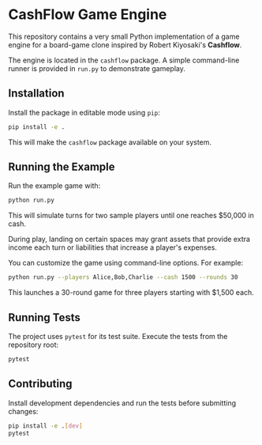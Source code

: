 # CashFlow Game Engine

This repository contains a very small Python implementation of a game engine
for a board-game clone inspired by Robert Kiyosaki's **Cashflow**.

The engine is located in the `cashflow` package. A simple command-line runner
is provided in `run.py` to demonstrate gameplay.

## Installation

Install the package in editable mode using `pip`:

```bash
pip install -e .
```

This will make the `cashflow` package available on your system.

## Running the Example

Run the example game with:

```bash
python run.py
```

This will simulate turns for two sample players until one reaches
$50,000 in cash.

During play, landing on certain spaces may grant assets that provide extra
income each turn or liabilities that increase a player's expenses.

You can customize the game using command-line options. For example:

```bash
python run.py --players Alice,Bob,Charlie --cash 1500 --rounds 30
```

This launches a 30-round game for three players starting with $1,500 each.

## Running Tests

The project uses `pytest` for its test suite. Execute the tests from the
repository root:

```bash
pytest
```

## Contributing

Install development dependencies and run the tests before submitting changes:

```bash
pip install -e .[dev]
pytest
```
